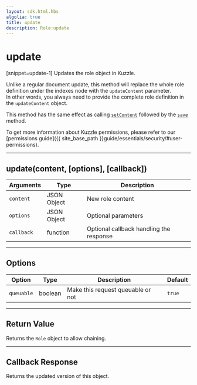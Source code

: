 ```yaml
---
layout: sdk.html.hbs
algolia: true
title: update
description: Role:update
---
```

  

# update
[snippet=update-1]
Updates the role object in Kuzzle.

<aside class="warning">
  <p>
    Unlike a regular document update, this method will replace the whole role definition under the indexes node with the <code>updateContent</code> parameter.<br>
    In other words, you always need to provide the complete role definition in the <code>updateContent</code> object.
  </p>
  <p>
    This method has the same effect as calling <a href="{{ site_base_path }}sdk-reference/role/set-content"><code>setContent</code></a> followed by the <a href="{{ site_base_path }}sdk-reference/role/save"><code>save</code></a> method.
  </p>
</aside>

To get more information about Kuzzle permissions, please refer to our [permissions guide]({{ site_base_path }}guide/essentials/security/#user-permissions).

---

## update(content, [options], [callback])

| Arguments | Type | Description |
|---------------|---------|----------------------------------------|
| ``content`` | JSON Object | New role content |
| ``options`` | JSON Object | Optional parameters |
| ``callback`` | function | Optional callback handling the response |

---

## Options

| Option | Type | Description | Default |
|---------------|---------|----------------------------------------|---------|
| ``queuable`` | boolean | Make this request queuable or not  | ``true`` |

---

## Return Value

Returns the `Role` object to allow chaining.

---

## Callback Response

Returns the updated version of this object.
